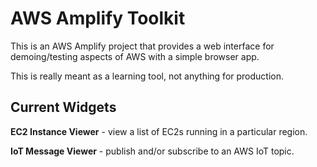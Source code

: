 # AWS Amplify Toolkit

This is an AWS Amplify project that provides a web interface for demoing/testing aspects of AWS with a simple browser app.

This is really meant as a learning tool, not anything for production. 

## Current Widgets

**EC2 Instance Viewer** - view a list of EC2s running in a particular region.

**IoT Message Viewer** - publish and/or subscribe to an AWS IoT topic.
